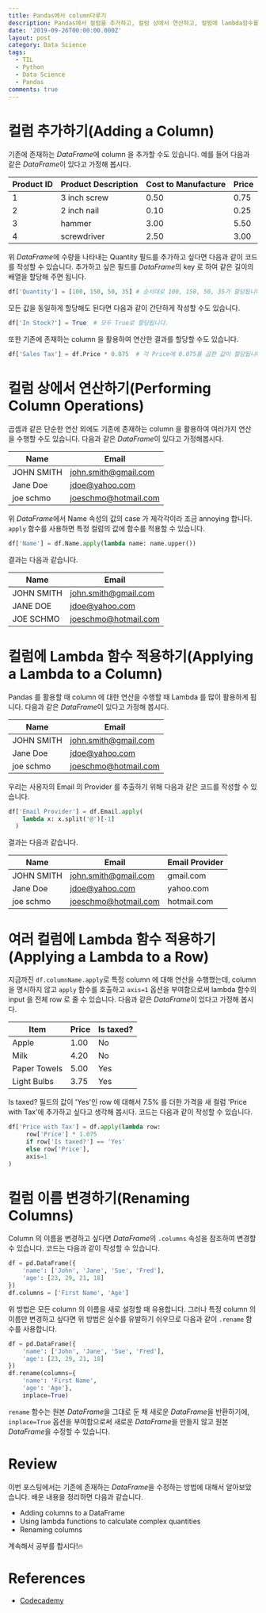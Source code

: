 ```yaml
---
title: Pandas에서 column다루기
description: Pandas에서 컬럼을 추가하고, 컬럼 상에서 연산하고, 컬럼에 lambda함수를 적용하며 이름을 변경하는 방법에 대해서 알아봅시다
date: '2019-09-26T00:00:00.000Z'
layout: post
category: Data Science
tags:
  - TIL
  - Python
  - Data Science
  - Pandas
comments: true
---
```


# 컬럼 추가하기(Adding a Column)

기존에 존재하는 *DataFrame*에 column 을 추가할 수도 있습니다. 예를 들어 다음과 같은 *DataFrame*이 있다고 가정해 봅시다.

| Product ID | Product Description | Cost to Manufacture | Price |
| ---------- | ------------------- | ------------------- | ----- |
| 1          | 3 inch screw        | 0.50                | 0.75  |
| 2          | 2 inch nail         | 0.10                | 0.25  |
| 3          | hammer              | 3.00                | 5.50  |
| 4          | screwdriver         | 2.50                | 3.00  |

위 *DataFrame*에 수량을 나타내는 Quantity 필드를 추가하고 싶다면 다음과 같이 코드를 작성할 수 있습니다. 추가하고 싶은 필드를 *DataFrame*의 key 로 하여 같은 길이의 배열을 할당해 주면 됩니다.

```python
df['Quantity'] = [100, 150, 50, 35]	# 순서대로 100, 150, 50, 35가 할당됩니다.
```

모든 값을 동일하게 할당해도 된다면 다음과 같이 간단하게 작성할 수도 있습니다.

```python
df['In Stock?'] = True	# 모두 True로 할당됩니다.
```

또한 기존에 존재하는 column 을 활용하여 연산한 결과를 할당할 수도 있습니다.

```python
df['Sales Tax'] = df.Price * 0.075	# 각 Price에 0.075를 곱한 값이 할당됩니다.
```

# 컬럼 상에서 연산하기(Performing Column Operations)

곱셈과 같은 단순한 연산 외에도 기존에 존재하는 column 을 활용하여 여러가지 연산을 수행할 수도 있습니다. 다음과 같은 *DataFrame*이 있다고 가정해봅시다.

| Name       | Email                                               |
| ---------- | --------------------------------------------------- |
| JOHN SMITH | [john.smith@gmail.com](mailto:john.smith@gmail.com) |
| Jane Doe   | [jdoe@yahoo.com](mailto:jdoe@yahoo.com)             |
| joe schmo  | [joeschmo@hotmail.com](mailto:joeschmo@hotmail.com) |

위 *DataFrame*에서 Name 속성의 값의 case 가 제각각이라 조금 annoying 합니다. `apply` 함수를 사용하면 특정 컬럼의 값에 함수를 적용할 수 있습니다.

```python
df['Name'] = df.Name.apply(lambda name: name.upper())
```

결과는 다음과 같습니다.

| Name       | Email                                               |
| ---------- | --------------------------------------------------- |
| JOHN SMITH | [john.smith@gmail.com](mailto:john.smith@gmail.com) |
| JANE DOE   | [jdoe@yahoo.com](mailto:jdoe@yahoo.com)             |
| JOE SCHMO  | [joeschmo@hotmail.com](mailto:joeschmo@hotmail.com) |

# 컬럼에 Lambda 함수 적용하기(Applying a Lambda to a Column)

Pandas 를 활용할 때 column 에 대한 연산을 수행할 때 Lambda 를 많이 활용하게 됩니다. 다음과 같은 *DataFrame*이 있다고 가정해 봅시다.

| Name       | Email                                               |
| ---------- | --------------------------------------------------- |
| JOHN SMITH | [john.smith@gmail.com](mailto:john.smith@gmail.com) |
| Jane Doe   | [jdoe@yahoo.com](mailto:jdoe@yahoo.com)             |
| joe schmo  | [joeschmo@hotmail.com](mailto:joeschmo@hotmail.com) |

우리는 사용자의 Email 의 Provider 를 추출하기 위해 다음과 같은 코드를 작성할 수 있습니다.

```python
df['Email Provider'] = df.Email.apply(
    lambda x: x.split('@')[-1]
  )
```

결과는 다음과 같습니다.

| Name       | Email                                               | Email Provider |
| ---------- | --------------------------------------------------- | -------------- |
| JOHN SMITH | [john.smith@gmail.com](mailto:john.smith@gmail.com) | gmail.com      |
| Jane Doe   | [jdoe@yahoo.com](mailto:jdoe@yahoo.com)             | yahoo.com      |
| joe schmo  | [joeschmo@hotmail.com](mailto:joeschmo@hotmail.com) | hotmail.com    |

# 여러 컬럼에 Lambda 함수 적용하기(Applying a Lambda to a Row)

지금까진 `df.columnName.apply`로 특정 column 에 대해 연산을 수행했는데, column 을 명시하지 않고 `apply` 함수를 호출하고 `axis=1` 옵션을 부여함으로써 lambda 함수의 input 을 전체 row 로 줄 수 있습니다. 다음과 같은 *DataFrame*이 있다고 가정해 봅시다.

| Item         | Price | Is taxed? |
| ------------ | ----- | --------- |
| Apple        | 1.00  | No        |
| Milk         | 4.20  | No        |
| Paper Towels | 5.00  | Yes       |
| Light Bulbs  | 3.75  | Yes       |

Is taxed? 필드의 값이 'Yes'인 row 에 대해서 7.5% 를 더한 가격을 새 컬럼 'Price with Tax'에 추가하고 싶다고 생각해 봅시다. 코드는 다음과 같이 작성할 수 있습니다.

```python
df['Price with Tax'] = df.apply(lambda row:
     row['Price'] * 1.075
     if row['Is taxed?'] == 'Yes'
     else row['Price'],
     axis=1
)
```

# 컬럼 이름 변경하기(Renaming Columns)

Column 의 이름을 변경하고 싶다면 *DataFrame*의 `.columns` 속성을 참조하여 변경할 수 있습니다. 코드는 다음과 같이 작성할 수 있습니다.

```python
df = pd.DataFrame({
    'name': ['John', 'Jane', 'Sue', 'Fred'],
    'age': [23, 29, 21, 18]
})
df.columns = ['First Name', 'Age']
```

위 방법은 모든 column 의 이름을 새로 설정할 때 유용합니다. 그러나 특정 column 의 이름만 변경하고 싶다면 위 방법은 실수를 유발하기 쉬우므로 다음과 같이 `.rename` 함수를 사용합니다.

```python
df = pd.DataFrame({
    'name': ['John', 'Jane', 'Sue', 'Fred'],
    'age': [23, 29, 21, 18]
})
df.rename(columns={
    'name': 'First Name',
    'age': 'Age'},
    inplace=True)
```

`rename` 함수는 원본 *DataFrame*을 그대로 둔 채 새로운 *DataFrame*을 반환하기에, `inplace=True` 옵션을 부여함으로써 새로운 *DataFrame*을 만들지 않고 원본 *DataFrame*을 수정할 수 있습니다.

# Review

이번 포스팅에서는 기존에 존재하는 *DataFrame*을 수정하는 방법에 대해서 알아보았습니다. 배운 내용을 정리하면 다음과 같습니다.

- Adding columns to a DataFrame
- Using lambda functions to calculate complex quantities
- Renaming columns

계속해서 공부를 합시다!🔥

# References

- [Codecademy](http://www.codecademy.com)
